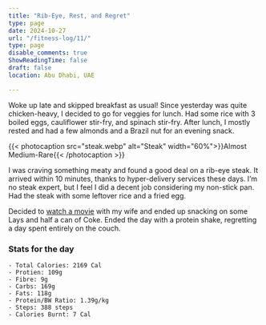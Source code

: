 ```yaml
---
title: "Rib-Eye, Rest, and Regret"
type: page
date: 2024-10-27
url: "/fitness-log/11/"
type: page
disable_comments: true
ShowReadingTime: false
draft: false
location: Abu Dhabi, UAE

---
```




Woke up late and skipped breakfast as usual! Since yesterday was quite chicken-heavy, I decided to go for veggies for lunch. Had some rice with 3 boiled eggs, cauliflower stir-fry, and spinach stir-fry. After lunch, I mostly rested and had a few almonds and a Brazil nut for an evening snack.

{{< photocaption src="steak.webp" alt="Steak" width="60%">}}Almost Medium-Rare{{< /photocaption >}}

I was craving something meaty and found a good deal on a rib-eye steak. It arrived within 10 minutes, thanks to hyper-delivery services these days. I’m no steak expert, but I feel I did a decent job considering my non-stick pan. Had the steak with some leftover rice and a fried egg.

Decided to [watch a movie](/watch/meiyazhagan/) with my wife and ended up snacking on some Lays and half a can of Coke. Ended the day with a protein shake, regretting a day spent entirely on the couch.


### Stats for the day

```
- Total Calories: 2169 Cal
- Protien: 109g
- Fibre: 9g
- Carbs: 169g
- Fats: 118g
- Protein/BW Ratio: 1.39g/kg
- Steps: 388 steps
- Calories Burnt: 7 Cal

```
